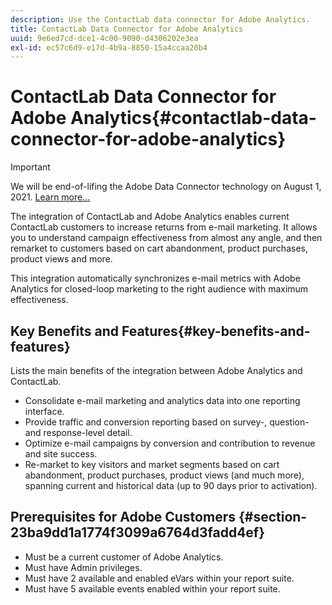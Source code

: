 ```yaml
---
description: Use the ContactLab data connector for Adobe Analytics.
title: ContactLab Data Connector for Adobe Analytics
uuid: 9e6ed7cd-dce1-4c00-9090-d4306202e3ea
exl-id: ec57c6d9-e17d-4b9a-8850-15a4ccaa20b4
---
```

# ContactLab Data Connector for Adobe Analytics{#contactlab-data-connector-for-adobe-analytics}

>[!IMPORTANT]
>
>We will be end-of-lifing the Adobe Data Connector technology on August 1, 2021. [Learn more...](/help/import/data-connectors/data-connectors-eol.md)

The integration of ContactLab and Adobe Analytics enables current ContactLab customers to increase returns from e-mail marketing. It allows you to understand campaign effectiveness from almost any angle, and then remarket to customers based on cart abandonment, product purchases, product views and more.

This integration automatically synchronizes e-mail metrics with Adobe Analytics for closed-loop marketing to the right audience with maximum effectiveness.

## Key Benefits and Features{#key-benefits-and-features}

Lists the main benefits of the integration between Adobe Analytics and ContactLab.

* Consolidate e-mail marketing and analytics data into one reporting interface.
* Provide traffic and conversion reporting based on survey-, question- and response-level detail.
* Optimize e-mail campaigns by conversion and contribution to revenue and site success.
* Re-market to key visitors and market segments based on cart abandonment, product purchases, product views (and much more), spanning current and historical data (up to 90 days prior to activation).

## Prerequisites for Adobe Customers {#section-23ba9dd1a1774f3099a6764d3fadd4ef}

* Must be a current customer of Adobe Analytics.
* Must have Admin privileges.
* Must have 2 available and enabled eVars within your report suite.
* Must have 5 available events enabled within your report suite.
